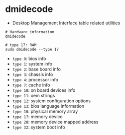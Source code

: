 # dmidecode

- Desktop Management Interface table related utilities

```shell
# Hardware information
dmidecode

# type 17: RAM
sudo dmidecode --type 17
```

- `type 0`: bios info
- `type 1`: system info
- `type 2`: base board info
- `type 3`: chassis info
- `type 4`: processor info
- `type 7`: cache info
- `type 10`: on board devices info
- `type 11`: oem strings
- `type 12`: system configuration options
- `type 13`: bios language information
- `type 16`: physical memory array
- `type 17`: memory device
- `type 20`: memory device mapped address
- `type 32`: system boot info
